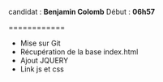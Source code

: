 candidat : **Benjamin Colomb** 
Début : **06h57**

============


- Mise sur Git
- Récupération de la base index.html
- Ajout JQUERY
- Link js et css